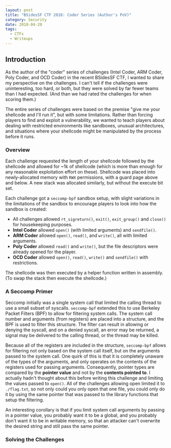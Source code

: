```yaml
---
layout: post
title: "BSidesSF CTF 2018: Coder Series (Author's PoV)"
category: Security
date: 2018-04-20
tags:
  - CTFs
  - Writeups
---
```


## Introduction ##

As the author of the "coder" series of challenges (Intel Coder, ARM Coder, Poly
Coder, and OCD Coder) in the recent BSidesSF CTF, I wanted to share my
perspective on the challenges.  I can't tell if the challenges were
uninteresting, too hard, or both, but they were solved by far fewer teams than I
had expected.  (And than we had rated the challenges for when scoring them.)

The entire series of challenges were based on the premise "give me your
shellcode and I'll run it", but with some limitations.  Rather than forcing
players to find and exploit a vulnerability, we wanted to teach players about
dealing with restricted environments like sandboxes, unusual architectures, and
situations where your shellcode might be manipulated by the process before it
runs.

### Overview ###

Each challenge requested the length of your shellcode followed by the shellcode
and allowed for ~1k of shellcode (which is more than enough for any reasonable
exploitation effort on these).  Shellcode was placed into newly-allocated memory
with `RWX` permissions, with a guard page above and below.  A new stack was
allocated similarly, but without the execute bit set.

Each challenge got a `seccomp-bpf` sandbox setup, with slight variations in the
limitations of the sandbox to encourage players to look into how the sandbox is
created:

- All challenges allowed `rt_sigreturn()`, `exit()`, `exit_group()` and
  `close()` for housekeeping purposes.
- **Intel Coder** allowed `open()` (with limited arguments) and `sendfile()`.
- **ARM Coder** allowed `open()`, `read()`, and `write()`, all with limited
  arguments.
- **Poly Coder** allowed `read()` and `write()`, but the file descriptors were
  already opened for the player.
- **OCD Coder** allowed `open()`, `read()`, `write()` and `sendfile()` with
  restrictions.

The shellcode was then executed by a helper function written in assembly.  (To
swap the stack then execute the shellcode.)

### A Seccomp Primer ###

Seccomp initially was a single system call that limited the calling thread to
use a small subset of syscalls.  `seccomp-bpf` extended this to use Berkeley
Packet Filters (BPF) to allow for filtering system calls.  The system call
number and arguments (from registers) are placed into a structure, and the BPF
is used to filter this structure.  The filter can result in allowing or denying
the syscall, and on a denied syscall, an error may be returned, a signal may be
delivered to the calling thread, or the thread may be killed.

Because all of the registers are included in the structure, `seccomp-bpf` allows
for filtering not only based on the system call itself, but on the arguments
passed to the system call.  One quirk of this is that it is completely unaware
of the types of the arguments, and only operates on the contents of the
registers used for passing arguments.  Consequently, pointer types are compared
by the **pointer value** and not by the **contents pointed to**.  I actually
hadn't thought about this before writing this challenge and limiting the values
passed to `open()`.  All of the challenges allowing open limited it to
`./flag.txt`, so not only could you only open that one file, you could only do
it by using the same pointer that was passed to the library functions that setup
the filtering.

An interesting corollary is that if you limit system call arguments by passing
in a pointer value, you probably want it to be a global, and you probably don't
want it to be in writable memory, so that an attacker can't overwrite the
desired string and still pass the same pointer.

### Solving the Challenges ###
